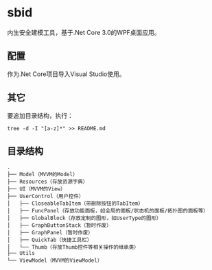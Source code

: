 # sbid
内生安全建模工具，基于.Net Core 3.0的WPF桌面应用。

## 配置
作为.Net Core项目导入Visual Studio使用。

## 其它
要追加目录结构，执行：
```
tree -d -I "[a-z]*" >> README.md
```
## 目录结构
```
.
├── Model（MVVM的Model）
├── Resources（存放资源字典）
├── UI（MVVM的View）
├── UserControl（用户控件）
│   ├── CloseableTabItem（带删除按钮的TabItem）
│   ├── FuncPanel（存放功能面板，如全局的面板/状态机的面板/拓扑图的面板等）
│   ├── GlobalBlock（存放定制的图形，如UserType的图形）
│   ├── GraphButtonStack（暂时作废）
│   ├── GraphPanel（暂时作废）
│   ├── QuickTab（快捷工具栏）
│   └── Thumb（存放Thumb控件等相关操作的继承类）
├── Utils
└── ViewModel（MVVM的ViewModel）
```
